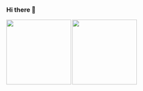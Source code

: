 ### Hi there 👋

<a href="https://github.com/infinity0206">
  <img align="left" height="170px" src="https://github-readme-stats.vercel.app/api?username=infinity0206&count_private=true&show_icons=true&theme=dracula" />
</a>
<a href="https://github.com/infinity0206">
  <img align="left" height="170px" src="https://github-readme-stats.vercel.app/api/top-langs/?username=infinity0206&layout=compact&theme=dracula" />
</a>
